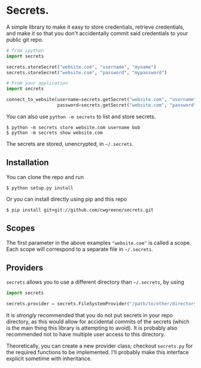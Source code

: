 # Secrets.

A simple library to make it easy to store credentials, retrieve credentials,
and make it so that you don't accidentally commit said credentials to your public
git repo.

```python
# from ipython
import secrets

secrets.storeSecret("website.com", "username", "myname")
secrets.storeSecret("website.com", "password", "mypassword")

# From your application
import secrets

connect_to_website(username=secrets.getSecret("website.com", "username"),
                   password=secrets.getSecret("website.com", "password"))
```

You can also use `python -m secrets` to list and store secrets.

```
$ python -m secrets store website.com username bob
$ python -m secrets show website.com
```

The secrets are stored, unencrypted, in `~/.secrets`.

## Installation

You can clone the repo and run

```shell
$ python setup.py install
```

Or you can install directly using pip and this repo

```shell
$ pip install git+git://github.com/cwgreene/secrets.git
```

## Scopes

The first parameter in the above examples `"website.com"`
is called a scope. Each scope will correspond to a separate file in
`~/.secrets`.

## Providers

`secrets` allows you to use a different directory than `~/.secrets`,
by using

```python
import secrets

secrets.provider = secrets.FileSystemProvider("/path/to/other/directory")
```

It is *strongly* recommended that you do not put secrets in your repo
directory, as this would allow for accidental commits of the secrets
(which is the main thing this library is attempting to avoid). It is
probably also recommended not to have multiple user access to this
directory.

Theoretically, you can create a new provider class; checkout `secrets.py`
for the required functions to be implemented. I'll probably make this
interface explicit sometime with inheritance.

